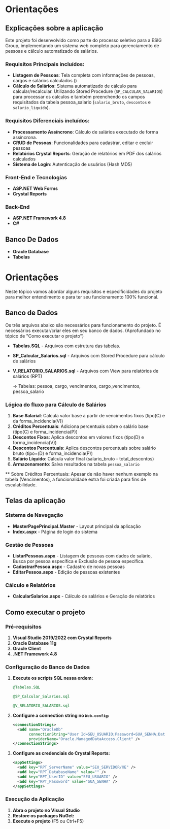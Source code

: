 # Orientações 

## Explicações sobre a aplicação

Este projeto foi desenvolvido como parte do processo seletivo para a ESIG Group, implementando um sistema web completo para gerenciamento de pessoas e cálculo automatizado de salários.

### Requisitos Principais incluídos: 

- **Listagem de Pessoas**: Tela completa com informações de pessoas, cargos e salários calculados ()
- **Cálculo de Salários**: Sistema automatizado de cálculo para calcular/recalcular. Utilizando Stored Procedure (`SP_CALCULAR_SALARIOS`) para processar os calculos e também preenchendo os campos requisitados da tabela pessoa_salario (`salario_bruto`, `descontos` e `salario_liquido`).

### Requisitos Diferenciais incluídos:

- **Processamento Assíncrono**: Cálculo de salários executado de forma assíncrona.
- **CRUD de Pessoas**: Funcionalidades para cadastrar, editar e excluir pessoas 
- **Relatórios Crystal Reports**: Geração de relatórios em PDF dos salários calculados
- **Sistema de Login**: Autenticação de usuários (Hash MD5)

### Front-End e Tecnologias

- **ASP.NET Web Forms**
- **Crystal Reports**

### Back-End

- **ASP.NET Framework 4.8**
- **C#**

## Banco De Dados

- **Oracle Database**
- **Tabelas**

# Orientações 

Neste tópico vamos abordar alguns requisitos e especificidades do projeto para melhor entendimento e para ter seu funcionamento 100% funcional.

## Banco de Dados

Os três arquivos abaixo são necessários para funcionamento do projeto. É necessários executar/criar eles em seu banco de dados. (Aprofundado no tópico de "Como executar o projeto")

- **Tabelas.SQL** - Arquivos com estrutura das tabelas. 
- **SP_Calcular_Salarios.sql** - Arquivos com Stored Procedure para cálculo de salários
- **V_RELATORIO_SALARIOS.sql** - Arquivos com View para relatórios de salários (RPT)

    -> Tabelas: pessoa, cargo, vencimentos, cargo_vencimentos, pessoa_salario

### Lógica do fluxo para Cálculo de Salários

1. **Base Salarial**: Calcula valor base a partir de vencimentos fixos (tipo(C) e da forma_incidencia(V))
2. **Créditos Percentuais**: Adiciona percentuais sobre o salário base (tipo(C) e forma_incidencia(P))
3. **Descontos Fixos**: Aplica descontos em valores fixos (tipo(D) e forma_incidencia(V))
4. **Descontos Percentuais**: Aplica descontos percentuais sobre salário bruto (tipo=(D) e forma_incidencia(P))
5. **Salário Líquido**: Calcula valor final (salario_bruto - total_descontos)
6. **Armazenamento**: Salva resultados na tabela `pessoa_salario`

** Sobre Créditos Percentuais: Apesar de não haver nenhum exemplo na tabela (Vencimentos), a funcionalidade extra foi criada para fins de escalabilidade.
	
## Telas da aplicação

### Sistema de Navegação
- **MasterPagePrincipal.Master** - Layout principal da aplicação
- **Index.aspx** - Página de login do sistema

### Gestão de Pessoas
- **ListarPessoas.aspx** - Listagem de pessoas com dados de salário, Busca por pessoa específica e Exclusão de pessoa específica.
- **CadastrarPessoa.aspx** - Cadastro de novas pessoas
- **EditarPessoa.aspx** - Edição de pessoas existentes

### Cálculo e Relatórios
- **CalcularSalarios.aspx** - Cálculo de salários e Geração de relatórios

## Como executar o projeto

### Pré-requisitos

1. **Visual Studio 2019/2022 com Crystal Reports**
2. **Oracle Database 11g**
3. **Oracle Client**
4. **.NET Framework 4.8**

### Configuração do Banco de Dados

1. **Execute os scripts SQL nessa ordem:**
   ```sql
   @Tabelas.SQL
   
   @SP_Calcular_Salarios.sql
   
   @V_RELATORIO_SALARIOS.sql
   ```

2. **Configure a connection string no `Web.config`:**
   ```xml
   <connectionStrings>
     <add name="OracleDb" 
          connectionString="User Id=SEU_USUARIO;Password=SUA_SENHA;Data Source=SEU_SERVIDOR:1521/XE;" 
          providerName="Oracle.ManagedDataAccess.Client" />
   </connectionStrings>
   ```

3. **Configure as credenciais do Crystal Reports:**
   ```xml
   <appSettings>
     <add key="RPT_ServerName" value="SEU_SERVIDOR/XE" />
     <add key="RPT_DatabaseName" value="" />
     <add key="RPT_UserID" value="SEU_USUARIO" />
     <add key="RPT_Password" value="SUA_SENHA" />
   </appSettings>
   ```
### Execução da Aplicação

1. **Abra o projeto no Visual Studio**
2. **Restore os packages NuGet:**
3. **Execute o projeto** (F5 ou Ctrl+F5)